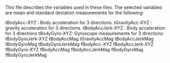 This file describes the variables used in these files.
The selected variables are mean and standard deviation measurements for the following:

tBodyAcc-XYZ  : Body acceleration for 3 directions.
tGravityAcc-XYZ : gravity acceleration for 3 directions.
tBodyAccJerk-XYZ : Body acceleration for 3 directions
tBodyGyro-XYZ: Gyroscope measurements for 3 directions
tBodyGyroJerk-XYZ
tBodyAccMag
tGravityAccMag
tBodyAccJerkMag
tBodyGyroMag
tBodyGyroJerkMag
fBodyAcc-XYZ
fBodyAccJerk-XYZ
fBodyGyro-XYZ
fBodyAccMag
fBodyAccJerkMag
fBodyGyroMag
fBodyGyroJerkMag
